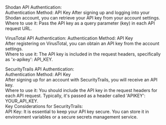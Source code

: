 Shodan API Authentication:  
Authentication Method: API Key
After signing up and logging into your Shodan account, you can retrieve your API key from your account settings.
Where to use it: Pass the API key as a query parameter (key) in each API request URL.  

VirusTotal API Authentication:
Authentication Method: API Key  
After registering on VirusTotal, you can obtain an API key from the account settings.  
Where to use it: The API key is included in the request headers, specifically as 'x-apikey': API_KEY.  

SecurityTrails API Authentication:  
Authentication Method: API Key  
After signing up for an account with SecurityTrails, you will receive an API key.  
Where to use it: You should include the API key in the request headers for each API request. Typically, it's passed as a header called 'APIKEY': YOUR_API_KEY.  
Key Considerations for SecurityTrails:  
API Key: It is essential to keep your API key secure. You can store it in environment variables or a secure secrets management service.
